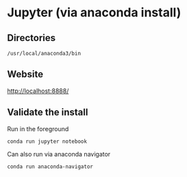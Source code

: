 # Jupyter (via anaconda install)

## Directories

```console
/usr/local/anaconda3/bin
```

## Website

<http://localhost:8888/>

## Validate the install

Run in the foreground

```console
conda run jupyter notebook
```

Can also run via anaconda navigator

```console
conda run anaconda-navigator
```
